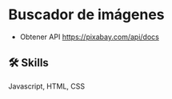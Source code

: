 # Buscador de imágenes 

- Obtener API 
https://pixabay.com/api/docs


## 🛠 Skills
Javascript, HTML, CSS
